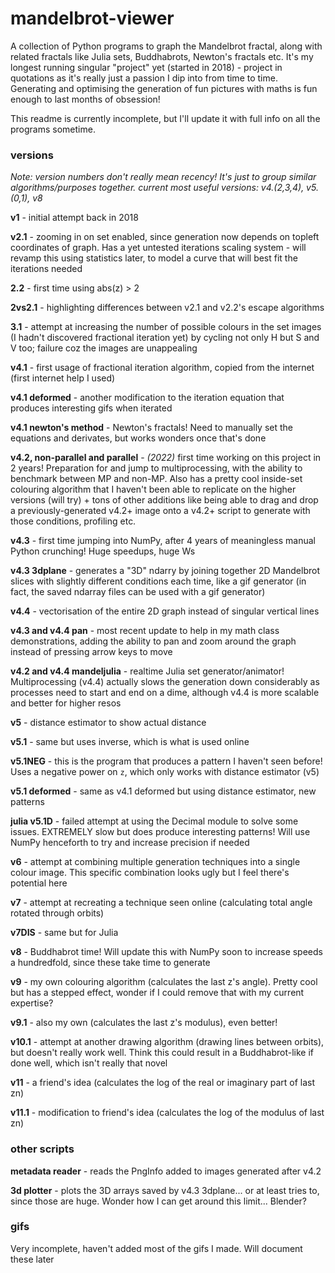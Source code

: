 # mandelbrot-viewer
A collection of Python programs to graph the Mandelbrot fractal, along with related fractals like Julia sets, Buddhabrots, Newton's fractals etc. It's my longest running singular "project" yet (started in 2018) - project in quotations as it's really just a passion I dip into from time to time. Generating and optimising the generation of fun pictures with maths is fun enough to last months of obsession!

This readme is currently incomplete, but I'll update it with full info on all the programs sometime.



### versions
*Note: version numbers don't really mean recency! It's just to group similar algorithms/purposes together.*
*current most useful versions: v4.(2,3,4), v5.(0,1), v8*


**v1** - initial attempt back in 2018


**v2.1** - zooming in on set enabled, since generation now depends on topleft coordinates of graph. Has a yet untested iterations scaling system - will revamp this using statistics later, to model a curve that will best fit the iterations needed

**2.2** - first time using abs(z) > 2

**2vs2.1** - highlighting differences between v2.1 and v2.2's escape algorithms


**3.1** - attempt at increasing the number of possible colours in the set images (I hadn't discovered fractional iteration yet) by cycling not only H but S and V too; failure coz the images are unappealing


**v4.1** - first usage of fractional iteration algorithm, copied from the internet (first internet help I used)

**v4.1 deformed** - another modification to the iteration equation that produces interesting gifs when iterated

**v4.1 newton's method** - Newton's fractals! Need to manually set the equations and derivates, but works wonders once that's done

**v4.2, non-parallel and parallel** - *(2022)* first time working on this project in 2 years! Preparation for and jump to multiprocessing, with the ability to benchmark between MP and non-MP. Also has a pretty cool inside-set colouring algorithm that I haven't been able to replicate on the higher versions (will try) + tons of other additions like being able to drag and drop a previously-generated v4.2+ image onto a v4.2+ script to generate with those conditions, profiling etc.

**v4.3** - first time jumping into NumPy, after 4 years of meaningless manual Python crunching! Huge speedups, huge Ws

**v4.3 3dplane** - generates a "3D" ndarry by joining together 2D Mandelbrot slices with slightly different conditions each time, like a gif generator (in fact, the saved ndarray files can be used with a gif generator)

**v4.4** - vectorisation of the entire 2D graph instead of singular vertical lines

**v4.3 and v4.4 pan** - most recent update to help in my math class demonstrations, adding the ability to pan and zoom around the graph instead of pressing arrow keys to move

**v4.2 and v4.4 mandeljulia** - realtime Julia set generator/animator! Multiprocessing (v4.4) actually slows the generation down considerably as processes need to start and end on a dime, although v4.4 is more scalable and better for higher resos


**v5** - distance estimator to show actual distance

**v5.1** - same but uses inverse, which is what is used online

**v5.1NEG** - this is the program that produces a pattern I haven't seen before! Uses a negative power on `z`, which only works with distance estimator (v5)

**v5.1 deformed** - same as v4.1 deformed but using distance estimator, new patterns

**julia v5.1D** - failed attempt at using the Decimal module to solve some issues. EXTREMELY slow but does produce interesting patterns! Will use NumPy henceforth to try and increase precision if needed


**v6** - attempt at combining multiple generation techniques into a single colour image. This specific combination looks ugly but I feel there's potential here


**v7** - attempt at recreating a technique seen online (calculating total angle rotated through orbits)

**v7DIS** - same but for Julia


**v8** - Buddhabrot time! Will update this with NumPy soon to increase speeds a hundredfold, since these take time to generate


**v9** - my own colouring algorithm (calculates the last z's angle). Pretty cool but has a stepped effect, wonder if I could remove that with my current expertise?

**v9.1** - also my own (calculates the last z's modulus), even better!


**v10.1** - attempt at another drawing algorithm (drawing lines between orbits), but doesn't really work well. Think this could result in a Buddhabrot-like if done well, which isn't really that novel


**v11** - a friend's idea (calculates the log of the real or imaginary part of last zn)

**v11.1** - modification to friend's idea (calculates the log of the modulus of last zn)



### other scripts
**metadata reader** - reads the PngInfo added to images generated after v4.2

**3d plotter** - plots the 3D arrays saved by v4.3 3dplane... or at least tries to, since those are huge. Wonder how I can get around this limit... Blender?



### gifs
Very incomplete, haven't added most of the gifs I made. Will document these later